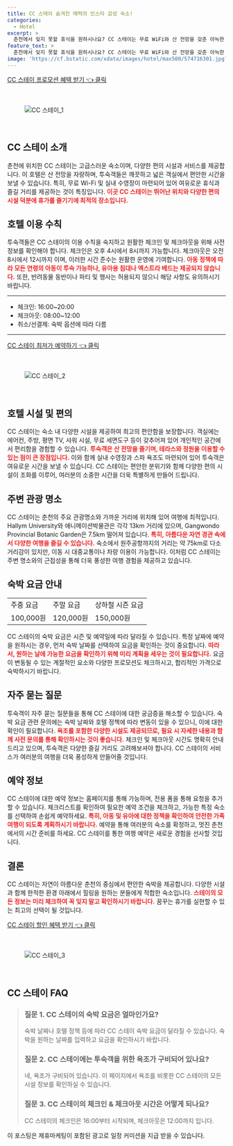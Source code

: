 ```yaml
---
title: CC 스테이 숨겨진 매력의 인스타 감성 숙소!
categories:
  - Hotel
excerpt: >
  춘천에서 잊지 못할 휴식을 원하시나요? CC 스테이는 무료 WiFi와 산 전망을 갖춘 아늑한 객실 실내 수영장을 제공합니다. 체크인 투자 시간에 맞춰 특별한 순간을 만들어보세요!
feature_text: >
  춘천에서 잊지 못할 휴식을 원하시나요? CC 스테이는 무료 WiFi와 산 전망을 갖춘 아늑한 객실 실내 수영장을 제공합니다. 체크인 투자 시간에 맞춰 특별한 순간을 만들어보세요!
image: 'https://cf.bstatic.com/xdata/images/hotel/max500/574716301.jpg?k=e461e82021eb9890d7215d8b6afc423a838a5512889f0c4c3377886e461e5089&o=&hp=1'
---
```


<p><a class="modoo-button" href="https://tinyurl.com/227sm2lz" rel="nofollow noopener">CC 스테이 프로모션 혜택 받기 👈 클릭</a></p><br/>
<figure class="image"><img alt="CC 스테이_1" src="https://cf.bstatic.com/xdata/images/hotel/max1024x768/574691539.jpg?k=11cc62f1ea250472324bbee5f8c5855b11f925f9a59510802491d86b1c7b6ae7&amp;o=&amp;hp=1"/></figure><br/>

<h2 id="CC_스테이_소개">CC 스테이 소개</h2>
<p>춘천에 위치한 CC 스테이는 고급스러운 숙소이며, 다양한 편의 시설과 서비스를 제공합니다. 이 호텔은 산 전망을 자랑하며, 투숙객들은 깨끗하고 넓은 객실에서 편안한 시간을 보낼 수 있습니다. 특히, 무료 Wi-Fi 및 실내 수영장이 마련되어 있어 여유로운 휴식과 즐길 거리를 제공하는 것이 특징입니다. <b><span style="color: #ee2323;">이곳 CC 스테이는 뛰어난 위치와 다양한 편의 시설 덕분에 휴가를 즐기기에 최적의 장소입니다.</span></b></p>
<h2 id="호텔_이용_수칙">호텔 이용 수칙</h2>
<p>투숙객들은 CC 스테이의 이용 수칙을 숙지하고 원활한 체크인 및 체크아웃을 위해 사전 정보를 확인해야 합니다. 체크인은 오후 4시에서 8시까지 가능합니다. 체크아웃은 오전 8시에서 12시까지 이며, 이러한 시간 준수는 원활한 운영에 기여합니다. <b><span style="color: #ee2323;">아동 정책에 따라 모든 연령의 아동이 투숙 가능하나, 유아용 침대나 엑스트라 베드는 제공되지 않습니다.</span></b> 또한, 반려동물 동반이나 파티 및 행사는 허용되지 않으니 해당 사항도 유의하시기 바랍니다.</p>
<hr/>
<ul>
<li>체크인: 16:00~20:00</li>
<li>체크아웃: 08:00~12:00</li>
<li>취소/선결제: 숙박 옵션에 따라 다름</li>
</ul>
<hr/>
<p><a class="modoo-button" href="https://tinyurl.com/227sm2lz" rel="nofollow noopener">CC 스테이 최저가 예약하기 👈 클릭</a></p><br/>
<figure class="image"><img alt="CC 스테이_2" src="https://cf.bstatic.com/xdata/images/hotel/max500/574716301.jpg?k=e461e82021eb9890d7215d8b6afc423a838a5512889f0c4c3377886e461e5089&amp;o=&amp;hp=1"/></figure><br/>
<h2 id="호텔_시설_및_편의">호텔 시설 및 편의</h2>
<p>CC 스테이는 숙소 내 다양한 시설을 제공하여 최고의 편안함을 보장합니다. 객실에는 에어컨, 주방, 평면 TV, 샤워 시설, 무료 세면도구 등이 갖추어져 있어 개인적인 공간에서 편리함을 경험할 수 있습니다. <b><span style="color: #ee2323;">투숙객은 산 전망을 즐기며, 테라스와 정원을 이용할 수 있는 점이 큰 장점입니다.</span></b> 이와 함께 실내 수영장과 스파 욕조도 마련되어 있어 투숙객은 여유로운 시간을 보낼 수 있습니다. CC 스테이는 편안한 분위기와 함께 다양한 편의 시설이 조화를 이루어, 여러분의 소중한 시간을 더욱 특별하게 만들어 드립니다.</p>
<h2 id="주변_관광명소">주변 관광 명소</h2>
<p>CC 스테이는 춘천의 주요 관광명소와 가까운 거리에 위치해 있어 여행에 최적입니다. Hallym University와 애니메이션박물관은 각각 13km 거리에 있으며, Gangwondo Provincial Botanic Garden은 7.5km 떨어져 있습니다. <b><span style="color: #ee2323;">특히, 아름다운 자연 경관 속에서 다양한 여행을 즐길 수 있습니다.</span></b> 숙소에서 원주공항까지의 거리는 약 75km로 다소 거리감이 있지만, 이동 시 대중교통이나 차량 이용이 가능합니다. 이처럼 CC 스테이는 주변 명소와의 근접성을 통해 더욱 풍성한 여행 경험을 제공하고 있습니다.</p>
<h2 id="숙박요금_안내">숙박 요금 안내</h2>
<table>
<tr>
<td>주중 요금</td>
<td>주말 요금</td>
<td>상하철 시즌 요금</td>
</tr>
<tr>
<td>100,000원</td>
<td>120,000원</td>
<td>150,000원</td>
</tr>
</table>
<p>CC 스테이의 숙박 요금은 시즌 및 예약일에 따라 달라질 수 있습니다. 특정 날짜에 예약을 원하시는 경우, 먼저 숙박 날짜를 선택하여 요금을 확인하는 것이 중요합니다. <b><span style="color: #ee2323;">따라서, 원하는 날에 가능한 요금을 확인하기 위해 미리 계획을 세우는 것이 필요합니다.</span></b> 요금이 변동될 수 있는 계절적인 요소와 다양한 프로모션도 체크하시고, 합리적인 가격으로 숙박하시기 바랍니다.</p>
<h2 id="자주_묻는_질문">자주 묻는 질문</h2>
<p>투숙객이 자주 묻는 질문들을 통해 CC 스테이에 대한 궁금증을 해소할 수 있습니다. 숙박 요금 관련 문의에는 숙박 날짜와 호텔 정책에 따라 변동이 있을 수 있으니, 이에 대한 확인이 필요합니다. <b><span style="color: #ee2323;">욕조를 포함한 다양한 시설도 제공되므로, 필요 시 자세한 내용과 함께 사전 문의를 통해 확인하시는 것이 좋습니다.</span></b> 체크인 및 체크아웃 시간도 명확히 안내드리고 있으며, 투숙객은 다양한 즐길 거리도 고려해보셔야 합니다. CC 스테이의 서비스가 여러분의 여행을 더욱 풍성하게 만들어줄 것입니다.</p>
<h2 id="예약_정보">예약 정보</h2>
<p>CC 스테이에 대한 예약 정보는 홈페이지를 통해 가능하며, 전용 폼을 통해 요청을 추가할 수 있습니다. 체크리스트를 확인하여 필요한 예약 조건을 체크하고, 가능한 특정 숙소를 선택하여 손쉽게 예약하세요. <b><span style="color: #ee2323;">특히, 아동 및 유아에 대한 정책을 확인하여 안전한 가족 여행이 되도록 계획하시기 바랍니다.</span></b> 예약을 통해 여러분의 숙소를 확정하고, 멋진 춘천에서의 시간 준비를 하세요. CC 스테이를 통한 여행 예약은 새로운 경험을 선사할 것입니다.</p>
<h2 id="결론">결론</h2>
<p>CC 스테이는 자연이 아름다운 춘천의 중심에서 편안한 숙박을 제공합니다. 다양한 시설과 함께 한적한 환경 아래에서 힐링을 원하는 분들에게 적합한 숙소입니다. <b><span style="color: #ee2323;">스테이의 모든 정보는 미리 체크하여 꼭 잊지 말고 확인하시기 바랍니다.</span></b> 꿈꾸는 휴가를 실현할 수 있는 최고의 선택이 될 것입니다.</p>

<p><a class="modoo-button" href="https://tinyurl.com/227sm2lz" rel="nofollow noopener">CC 스테이 할인 혜택 받기 👈 클릭</a></p><br>

<figure class="image"><img src="https://cf.bstatic.com/xdata/images/hotel/max500/574705635.jpg?k=a59e2e87a1d02c1f3882111c365a49beda53efdf674dcb3ed71d8fa457e69c28&o=&hp=1" alt="CC 스테이_3"></figure><br>
<h2 id="CC 스테이_FAQ">CC 스테이 FAQ</h2>
<div itemscope="" itemtype="https://schema.org/FAQPage"> 
<blockquote> 
<div itemscope="" itemprop="mainEntity" itemtype="https://schema.org/Question"> 
<h3 id="질문_1" itemprop="name">질문 1. CC 스테이의 숙박 요금은 얼마인가요?</h3> 
<div itemscope="" itemprop="acceptedAnswer" itemtype="https://schema.org/Answer"> 
<span itemprop="text"> 
<p>숙박 날짜나 호텔 정책 등에 따라 CC 스테이 숙박 요금이 달라질 수 있습니다. 숙박을 원하는 날짜를 입력하고 요금을 확인하시기 바랍니다.</p> 
</span> 
</div> 
</div> 

<div itemscope="" itemprop="mainEntity" itemtype="https://schema.org/Question"> 
<h3 id="질문_2" itemprop="name">질문 2. CC 스테이에는 투숙객을 위한 욕조가 구비되어 있나요?</h3> 
<div itemscope="" itemprop="acceptedAnswer" itemtype="https://schema.org/Answer"> 
<span itemprop="text"> 
<p>네, 욕조가 구비되어 있습니다. 이 페이지에서 욕조를 비롯한 CC 스테이의 모든 시설 정보를 확인하실 수 있습니다.</p> 
</span> 
</div> 
</div> 

<div itemscope="" itemprop="mainEntity" itemtype="https://schema.org/Question"> 
<h3 id="질문_3" itemprop="name">질문 3. CC 스테이의 체크인 & 체크아웃 시간은 어떻게 되나요?</h3> 
<div itemscope="" itemprop="acceptedAnswer" itemtype="https://schema.org/Answer"> 
<span itemprop="text"> 
<p>CC 스테이의 체크인은 16:00부터 시작되며, 체크아웃은 12:00까지 입니다.</p> 
</span> 
</div> 
</div> 
</blockquote> 
</div><p>이 포스팅은 제휴마케팅이 포함된 광고로 일정 커미션을 지급 받을 수 있습니다.</p>

